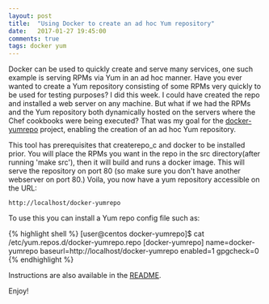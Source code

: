 ```yaml
---
layout: post
title:  "Using Docker to create an ad hoc Yum repository"
date:   2017-01-27 19:45:00
comments: true
tags: docker yum
---
```


Docker can be used to quickly create and serve many services, one such example
is serving RPMs via Yum in an ad hoc manner.  Have you ever wanted to create a Yum
repository consisting of some RPMs very quickly to be used for testing
purposes?  I did this week.  I could have created the repo and installed a web
server on any machine.  But what if we had the RPMs and the Yum repository
both dynamically hosted on the servers where the Chef cookbooks were being
executed?  That was my goal for the
[docker-yumrepo](https://github.com/mbacchi/docker-yumrepo) project, enabling
the creation of an ad hoc Yum repository.

This tool has prerequisites that createrepo_c and docker to be installed prior.
You will place the RPMs you want in the repo in the src directory(after running
'make src'), then it will build and runs a docker image.  This will serve the
repository on port 80 (so make sure you don't have another webserver on
port 80.)  Voila, you now have a yum repository accessible on the URL:

```
http://localhost/docker-yumrepo
```

To use this you can install a Yum repo config file such as:

{% highlight shell %}
[user@centos docker-yumrepo]$ cat /etc/yum.repos.d/docker-yumrepo.repo
[docker-yumrepo]
name=docker-yumrepo
baseurl=http://localhost/docker-yumrepo
enabled=1
gpgcheck=0
{% endhighlight %}

Instructions are also available in the [README](https://github.com/mbacchi/docker-yumrepo/blob/master/README.md).

Enjoy!
